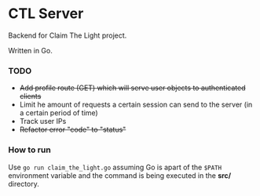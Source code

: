 # CTL Server
Backend for Claim The Light project.

Written in Go.

### TODO
* ~~Add profile route (GET) which will serve user objects to authenticated clients~~
* Limit he amount of requests a certain session can send to the server (in a certain period of time)
* Track user IPs
* ~~Refactor error "code" to "status"~~

### How to run
Use `go run claim_the_light.go` assuming Go is apart of the `$PATH` environment variable
and the command is being executed in the **src/** directory.